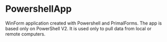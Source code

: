 # PowershellApp
WinForm application created with Powershell and PrimalForms.
The app is based only on PowerShell V2.
It is used only to pull data from local or remote computers.
